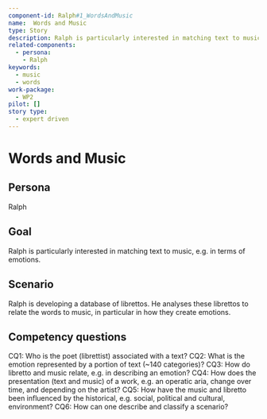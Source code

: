 ```yaml
---
component-id: Ralph#1_WordsAndMusic
name:  Words and Music 
type: Story
description: Ralph is particularly interested in matching text to music, e.g. in terms of emotions.
related-components:
  - persona: 
    - Ralph
keywords: 
  - music
  - words
work-package:
  - WP2
pilot: []
story type:
  - expert driven
---
```



# Words and Music

## Persona

Ralph

## Goal

Ralph is particularly interested in matching text to music, e.g. in terms of emotions.

## Scenario

Ralph is developing a database of librettos.  He analyses these librettos to relate the words to music, in particular in how they create emotions.

## Competency questions

CQ1: Who is the poet (librettist) associated with a text?
CQ2: What is the emotion represented by a portion of text (~140 categories)?
CQ3: How do libretto and music relate, e.g. in describing an emotion?
CQ4: How does the presentation (text and music) of a work, e.g. an operatic aria, change over time, and depending on the artist?
CQ5: How have the music and libretto been influenced by the historical, e.g. social, political and cultural, environment?
CQ6: How can one describe and classify a scenario?
